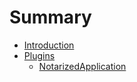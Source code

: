 # Summary 

* [Introduction](index.md)
* [Plugins](plugins/index.md)
  * [NotarizedApplication](plugins/notarized_application.md)
